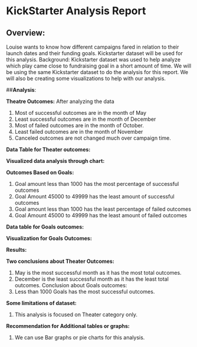 
#		**KickStarter Analysis Report**


## **Overview:**
Louise wants to know how different campaigns fared in relation to their launch dates and their funding goals. Kickstarter dataset will be used for this analysis. 
Background:
Kickstarter dataset was used to help analyze which play came close to fundraising goal in a short amount of time. We will be using the same Kickstarter dataset to do the analysis for this report. We will also be creating some visualizations to help with our analysis.

##**Analysis**:

**Theatre Outcomes:**
After analyzing the data
1.	Most of successful outcomes are in the month of May
2.	Least successful outcomes are in the month of December
3.	Most of failed outcomes are in the month of October.
4.	Least failed outcomes are in the month of November
5.	Canceled outcomes are not changed much over campaign time.

**Data Table for Theater outcomes:**
 
**Visualized data analysis through chart:**
 

**Outcomes Based on Goals:**
1.	Goal amount less than 1000 has the most percentage of successful outcomes
2.	Goal Amount 45000 to 49999 has the least amount of successful outcomes
3.	Goal amount less than 1000 has the least percentage of failed outcomes
4.	Goal Amount 45000 to 49999 has the least amount of failed outcomes

**Data table for Goals outcomes:**
 

**Visualization for Goals Outcomes:**
 

**Results:**

**Two conclusions about Theater Outcomes:**
1.	May is the most successful month as it has the most total outcomes.
2.	December is the least successful month as it has the least total outcomes. 
Conclusion about Goals outcomes:
1.	Less than 1000 Goals has the most successful outcomes.

**Some limitations of dataset:**
1.	This analysis is focused on Theater category only. 

**Recommendation for Additional tables or graphs:**
1.	We can use Bar graphs or pie charts for this analysis.


